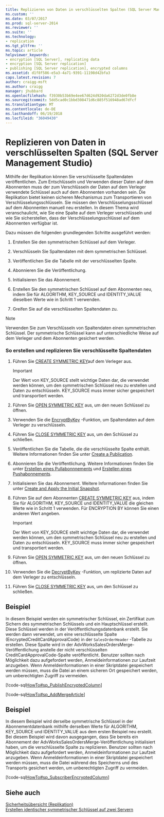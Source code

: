 ```yaml
---
title: Replizieren von Daten in verschlüsselten Spalten (SQL Server Management Studio) | Microsoft-Dokumentation
ms.custom: ''
ms.date: 03/07/2017
ms.prod: sql-server-2014
ms.reviewer: ''
ms.suite: ''
ms.technology:
- replication
ms.tgt_pltfrm: ''
ms.topic: article
helpviewer_keywords:
- encryption [SQL Server], replicating data
- encryption [SQL Server replication]
- publishing [SQL Server replication], encrypted columns
ms.assetid: d1f8f586-e5a3-4a71-9391-11198d42bfa3
caps.latest.revision: 7
author: craigg-msft
ms.author: craigg
manager: jhubbard
ms.openlocfilehash: f3930b53b69e4ee67d624d920da6272d3de0fb8e
ms.sourcegitcommit: 5dd5cad0c1bbd308471d6c885f516948ad67dfcf
ms.translationtype: MT
ms.contentlocale: de-DE
ms.lasthandoff: 06/19/2018
ms.locfileid: "36049430"
---
```

# <a name="replicate-data-in-encrypted-columns-sql-server-management-studio"></a>Replizieren von Daten in verschlüsselten Spalten (SQL Server Management Studio)
  Mithilfe der Replikation können Sie verschlüsselte Spaltendaten veröffentlichen. Zum Entschlüsseln und Verwenden dieser Daten auf dem Abonnenten muss der zum Verschlüsseln der Daten auf dem Verleger verwendete Schlüssel auch auf dem Abonnenten vorhanden sein. Die Replikation bietet keinen sicheren Mechanismus zum Transportieren von Verschlüsselungsschlüsseln. Sie müssen den Verschlüsselungsschlüssel auf dem Abonnenten manuell neu erstellen. In diesem Thema wird veranschaulicht, wie Sie eine Spalte auf dem Verleger verschlüsseln und wie Sie sicherstellen, dass der Verschlüsselungsschlüssel auf dem Abonnenten verfügbar ist.  
  
 Dazu müssen die folgenden grundlegenden Schritte ausgeführt werden:  
  
1.  Erstellen Sie den symmetrischen Schlüssel auf dem Verleger.  
  
2.  Verschlüsseln Sie Spaltendaten mit dem symmetrischen Schlüssel.  
  
3.  Veröffentlichen Sie die Tabelle mit der verschlüsselten Spalte.  
  
4.  Abonnieren Sie die Veröffentlichung.  
  
5.  Initialisieren Sie das Abonnement.  
  
6.  Erstellen Sie den symmetrischen Schlüssel auf dem Abonnenten neu, indem Sie für ALGORITHM, KEY_SOURCE und IDENTITY_VALUE dieselben Werte wie in Schritt 1 verwenden.  
  
7.  Greifen Sie auf die verschlüsselten Spaltendaten zu.  
  
> [!NOTE]  
>  Verwenden Sie zum Verschlüsseln von Spaltendaten einen symmetrischen Schlüssel. Der symmetrische Schlüssel kann auf unterschiedliche Weise auf dem Verleger und dem Abonnenten gesichert werden.  
  
### <a name="to-create-and-replicate-encrypted-column-data"></a>So erstellen und replizieren Sie verschlüsselte Spaltendaten  
  
1.  Führen Sie [CREATE SYMMETRIC KEY](/sql/t-sql/statements/create-symmetric-key-transact-sql)auf dem Verleger aus.  
  
    > [!IMPORTANT]  
    >  Der Wert von KEY_SOURCE stellt wichtige Daten dar, die verwendet werden können, um den symmetrischen Schlüssel neu zu erstellen und Daten zu entschlüsseln. KEY_SOURCE muss immer sicher gespeichert und transportiert werden.  
  
2.  Führen Sie [OPEN SYMMETRIC KEY](/sql/t-sql/statements/open-symmetric-key-transact-sql) aus, um den neuen Schlüssel zu öffnen.  
  
3.  Verwenden Sie die [EncryptByKey](/sql/t-sql/functions/encryptbykey-transact-sql) -Funktion, um Spaltendaten auf dem Verleger zu verschlüsseln.  
  
4.  Führen Sie [CLOSE SYMMETRIC KEY](/sql/t-sql/statements/close-symmetric-key-transact-sql) aus, um den Schlüssel zu schließen.  
  
5.  Veröffentlichen Sie die Tabelle, die die verschlüsselte Spalte enthält. Weitere Informationen finden Sie unter [Create a Publication](../publish/create-a-publication.md).  
  
6.  Abonnieren Sie die Veröffentlichung. Weitere Informationen finden Sie unter [Erstellen eines Pullabonnnements](../create-a-pull-subscription.md) und [Erstellen eines Pushabonnements](../create-a-push-subscription.md).  
  
7.  Initialisieren Sie das Abonnement. Weitere Informationen finden Sie unter [Create and Apply the Initial Snapshot](../create-and-apply-the-initial-snapshot.md).  
  
8.  Führen Sie auf dem Abonnenten [CREATE SYMMETRIC KEY](/sql/t-sql/statements/create-symmetric-key-transact-sql) aus, indem Sie für ALGORITHM, KEY_SOURCE und IDENTITY_VALUE die gleichen Werte wie in Schritt 1 verwenden. Für ENCRYPTION BY können Sie einen anderen Wert angeben.  
  
    > [!IMPORTANT]  
    >  Der Wert von KEY_SOURCE stellt wichtige Daten dar, die verwendet werden können, um den symmetrischen Schlüssel neu zu erstellen und Daten zu entschlüsseln. KEY_SOURCE muss immer sicher gespeichert und transportiert werden.  
  
9. Führen Sie [OPEN SYMMETRIC KEY](/sql/t-sql/statements/open-symmetric-key-transact-sql) aus, um den neuen Schlüssel zu öffnen.  
  
10. Verwenden Sie die [DecryptByKey](/sql/t-sql/functions/decryptbykey-transact-sql) -Funktion, um replizierte Daten auf dem Verleger zu entschlüsseln.  
  
11. Führen Sie [CLOSE SYMMETRIC KEY](/sql/t-sql/statements/close-symmetric-key-transact-sql) aus, um den Schlüssel zu schließen.  
  
## <a name="example"></a>Beispiel  
 In diesem Beispiel werden ein symmetrischer Schlüssel, ein Zertifikat zum Sichern des symmetrischen Schlüssels und ein Hauptschlüssel erstellt. Diese Schlüssel werden in der Veröffentlichungsdatenbank erstellt. Sie werden dann verwendet, um eine verschlüsselte Spalte (EncryptedCreditCardApprovalCode) in der `SalesOrderHeader` -Tabelle zu erstellen. Diese Spalte wird in der AdvWorksSalesOrdersMerge-Veröffentlichung anstelle der nicht verschlüsselten CreditCardApprovalCode-Spalte veröffentlicht. Benutzer sollten nach Möglichkeit dazu aufgefordert werden, Anmeldeinformationen zur Laufzeit anzugeben. Wenn Anmeldeinformationen in einer Skriptdatei gespeichert werden müssen, muss die Datei an einem sicheren Ort gespeichert werden, um unberechtigten Zugriff zu vermeiden.  
  
 [!code-sql[HowTo#sp_PublishEncryptedColumn](../../../snippets/tsql/SQL15/replication/howto/tsql/publishencryptedcolumn.sql#sp_publishencryptedcolumn)]  
  
 [!code-sql[HowTo#sp_AddMergeArticle](../../../snippets/tsql/SQL15/replication/howto/tsql/createmergepub.sql#sp_addmergearticle)]  
  
## <a name="example"></a>Beispiel  
 In diesem Beispiel wird derselbe symmetrische Schlüssel in der Abonnementdatenbank mithilfe derselben Werte für ALGORITHM, KEY_SOURCE und IDENTITY_VALUE aus dem ersten Beispiel neu erstellt. Bei diesem Beispiel wird davon ausgegangen, dass Sie bereits ein Abonnement der AdvWorksSalesOrdersMerge-Veröffentlichung initialisiert haben, um die verschlüsselte Spalte zu replizieren. Benutzer sollten nach Möglichkeit dazu aufgefordert werden, Anmeldeinformationen zur Laufzeit anzugeben. Wenn Anmeldeinformationen in einer Skriptdatei gespeichert werden müssen, muss die Datei während des Speicherns und des Transports gesichert werden, um unberechtigten Zugriff zu vermeiden.  
  
 [!code-sql[HowTo#sp_SubscriberEncryptedColumn](../../../snippets/tsql/SQL15/replication/howto/tsql/subscriberencryptedcolumn.sql#sp_subscriberencryptedcolumn)]  
  
## <a name="see-also"></a>Siehe auch  
 [Sicherheitsübersicht &#40;Replikation&#41;](security-overview-replication.md)   
 [Erstellen identischer symmetrischer Schlüssel auf zwei Servern](../../security/encryption/create-identical-symmetric-keys-on-two-servers.md)  
  
  
